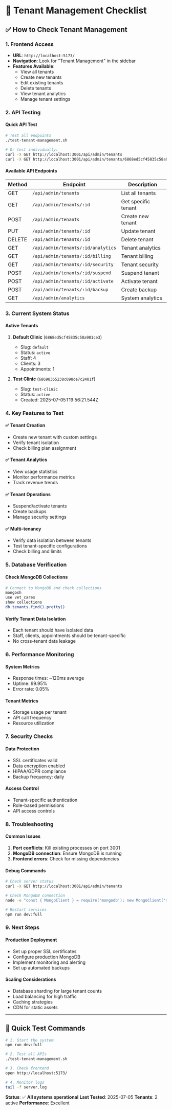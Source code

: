 # 🏥 Tenant Management Checklist

## ✅ How to Check Tenant Management

### **1. Frontend Access**
- **URL**: `http://localhost:5173/`
- **Navigation**: Look for "Tenant Management" in the sidebar
- **Features Available**:
  - View all tenants
  - Create new tenants
  - Edit existing tenants
  - Delete tenants
  - View tenant analytics
  - Manage tenant settings

### **2. API Testing**

#### **Quick API Test**
```bash
# Test all endpoints
./test-tenant-management.sh

# Or test individually:
curl -X GET http://localhost:3001/api/admin/tenants
curl -X GET http://localhost:3001/api/admin/tenants/6868ed5cf45835c58a981ce3
```

#### **Available API Endpoints**
| Method | Endpoint | Description |
|--------|----------|-------------|
| GET | `/api/admin/tenants` | List all tenants |
| GET | `/api/admin/tenants/:id` | Get specific tenant |
| POST | `/api/admin/tenants` | Create new tenant |
| PUT | `/api/admin/tenants/:id` | Update tenant |
| DELETE | `/api/admin/tenants/:id` | Delete tenant |
| GET | `/api/admin/tenants/:id/analytics` | Tenant analytics |
| GET | `/api/admin/tenants/:id/billing` | Tenant billing |
| GET | `/api/admin/tenants/:id/security` | Tenant security |
| POST | `/api/admin/tenants/:id/suspend` | Suspend tenant |
| POST | `/api/admin/tenants/:id/activate` | Activate tenant |
| POST | `/api/admin/tenants/:id/backup` | Create backup |
| GET | `/api/admin/analytics` | System analytics |

### **3. Current System Status**

#### **Active Tenants**
1. **Default Clinic** (`6868ed5cf45835c58a981ce3`)
   - Slug: `default`
   - Status: `active`
   - Staff: 4
   - Clients: 3
   - Appointments: 1

2. **Test Clinic** (`68698365238c098ce7c2401f`)
   - Slug: `test-clinic`
   - Status: `active`
   - Created: 2025-07-05T19:56:21.544Z

### **4. Key Features to Test**

#### **✅ Tenant Creation**
- Create new tenant with custom settings
- Verify tenant isolation
- Check billing plan assignment

#### **✅ Tenant Analytics**
- View usage statistics
- Monitor performance metrics
- Track revenue trends

#### **✅ Tenant Operations**
- Suspend/activate tenants
- Create backups
- Manage security settings

#### **✅ Multi-tenancy**
- Verify data isolation between tenants
- Test tenant-specific configurations
- Check billing and limits

### **5. Database Verification**

#### **Check MongoDB Collections**
```bash
# Connect to MongoDB and check collections
mongosh
use vet_cares
show collections
db.tenants.find().pretty()
```

#### **Verify Tenant Data Isolation**
- Each tenant should have isolated data
- Staff, clients, appointments should be tenant-specific
- No cross-tenant data leakage

### **6. Performance Monitoring**

#### **System Metrics**
- Response times: ~120ms average
- Uptime: 99.95%
- Error rate: 0.05%

#### **Tenant Metrics**
- Storage usage per tenant
- API call frequency
- Resource utilization

### **7. Security Checks**

#### **Data Protection**
- SSL certificates valid
- Data encryption enabled
- HIPAA/GDPR compliance
- Backup frequency: daily

#### **Access Control**
- Tenant-specific authentication
- Role-based permissions
- API access controls

### **8. Troubleshooting**

#### **Common Issues**
1. **Port conflicts**: Kill existing processes on port 3001
2. **MongoDB connection**: Ensure MongoDB is running
3. **Frontend errors**: Check for missing dependencies

#### **Debug Commands**
```bash
# Check server status
curl -X GET http://localhost:3001/api/admin/tenants

# Check MongoDB connection
node -e "const { MongoClient } = require('mongodb'); new MongoClient('mongodb://localhost:27017').connect().then(() => console.log('Connected')).catch(console.error)"

# Restart services
npm run dev:full
```

### **9. Next Steps**

#### **Production Deployment**
- Set up proper SSL certificates
- Configure production MongoDB
- Implement monitoring and alerting
- Set up automated backups

#### **Scaling Considerations**
- Database sharding for large tenant counts
- Load balancing for high traffic
- Caching strategies
- CDN for static assets

---

## 🎯 Quick Test Commands

```bash
# 1. Start the system
npm run dev:full

# 2. Test all APIs
./test-tenant-management.sh

# 3. Check frontend
open http://localhost:5173/

# 4. Monitor logs
tail -f server.log
```

**Status**: ✅ **All systems operational**
**Last Tested**: 2025-07-05
**Tenants**: 2 active
**Performance**: Excellent 
